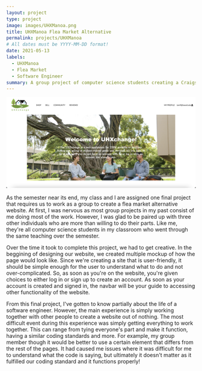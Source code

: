 ```yaml
---
layout: project
type: project
image: images/UHXManoa.png
title: UHXManoa Flea Market Alternative
permalink: projects/UHXManoa
# All dates must be YYYY-MM-DD format!
date: 2021-05-13
labels:
  - UHXManoa
  - Flea Market
  - Software Engineer
summary: A group project of computer science students creating a Craigslist alternative for the UH community.
---
```


<div class="ui small rounded images">
  <img class="ui image" src="../images/UHXManoa.png">
</div>

As the semester near its end, my class and I are assigned one final project that requires us to work as a group to create a flea market alternative website. At first, I was nervous as most group projects in my past consist of me doing most of the work. However, I was glad to be paired up with three other individuals who are more than willing to do their parts. Like me, they're all computer science students in my classroom who went through the same teaching over the semester.

Over the time it took to complete this project, we had to get creative. In the beggining of designing our website, we created multiple mockup of how the page would look like. Since we're creating a site that is user-friendly, it should be simple enough for the user to understand what to do and not over-complicated. So, as soon as you're on the website, you're given choices to either log in or sign up to create an account. As soon as your account is created and signed in, the navbar will be your guide to accessing other functionality of the website.

From this final project, I've gotten to know partially about the life of a software engineer. However, the main experience is simply working together with other people to create a website out of nothing. The most difficult event during this experience was simply getting everything to work together. This can range from tying everyone's part and make it function, having a similar coding standards and more. For example, my group member though it would be better to use a certain element that differs from the rest of the pages. It had caused me issues where it was difficult for me to understand what the code is saying, but ultimately it doesn't matter as it fulfilled our coding standard and it functions properly!
